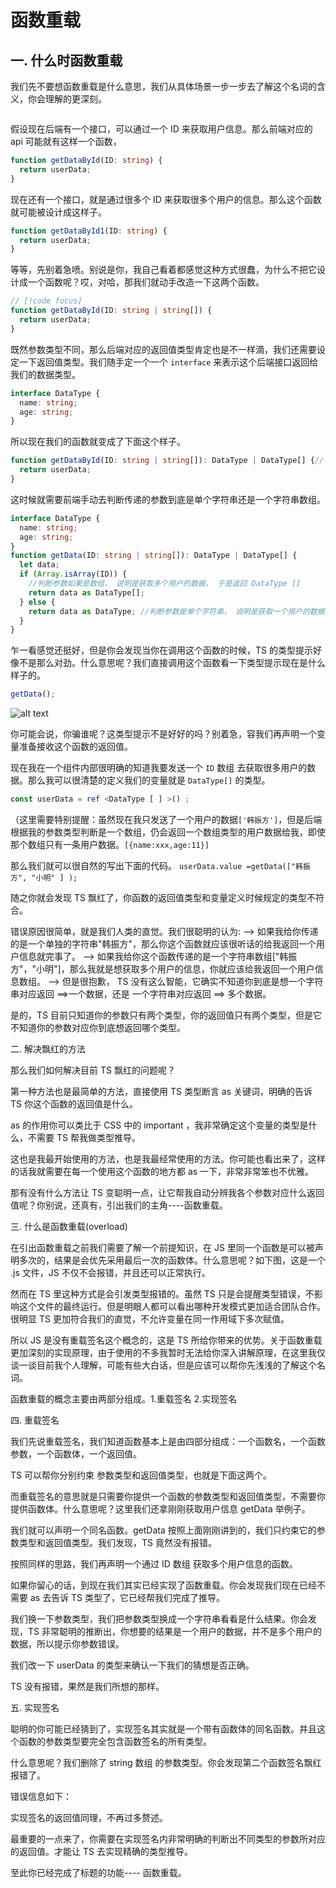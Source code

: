 # 函数重载

## 一. 什么时函数重载

我们先不要想函数重载是什么意思，我们从具体场景一步一步去了解这个名词的含义，你会理解的更深刻。

```ts

```

假设现在后端有一个接口，可以通过一个 ID 来获取用户信息。那么前端对应的 api 可能就有这样一个函数，

```ts
function getDataById(ID: string) {
  return userData;
}
```

现在还有一个接口，就是通过很多个 ID 来获取很多个用户的信息。那么这个函数就可能被设计成这样子。

```ts
function getDataById1(ID: string) {
  return userData;
}
```

等等，先别着急喷。别说是你，我自己看着都感觉这种方式很蠢，为什么不把它设计成一个函数呢？哎，对哈，那我们就动手改造一下这两个函数。

```ts
// [!code focus]
function getDataById(ID: string | string[]) { 
  return userData;
}
```

既然参数类型不同，那么后端对应的返回值类型肯定也是不一样滴，我们还需要设定一下返回值类型。我们随手定一个一个 `interface` 来表示这个后端接口返回给我们的数据类型。

```ts
interface DataType {
  name: string;
  age: string;
}
```

所以现在我们的函数就变成了下面这个样子。

```ts
function getDataById(ID: string | string[]): DataType | DataType[] {// [!code focus]
  return userData;
}
```

这时候就需要前端手动去判断传递的参数到底是单个字符串还是一个字符串数组。

```ts
interface DataType {
  name: string;
  age: string;
}
function getData(ID: string | string[]): DataType | DataType[] {
  let data;
  if (Array.isArray(ID)) {
    //判断参数如果是数组， 说明是获取多个用户的数据， 于是返回 DataType []
    return data as DataType[];
  } else {
    return data as DataType; //判断参数是单个字符串， 说明是获取一个用户的数据， 于是返回 DataType
  }
}
```

乍一看感觉还挺好，但是你会发现当你在调用这个函数的时候，TS 的类型提示好像不是那么对劲。什么意思呢？我们直接调用这个函数看一下类型提示现在是什么样子的。
```ts
getData();

```
![alt text](/img/Snipaste_2024-10-10_22-57-55.png)

你可能会说，你骗谁呢？这类型提示不是好好的吗？别着急，容我们再声明一个变量准备接收这个函数的返回值。

现在我在一个组件内部很明确的知道我要发送一个 `ID` 数组 去获取很多用户的数据。那么我可以很清楚的定义我们的变量就是 `DataType[]` 的类型。

```ts
const userData = ref <DataType [ ] >() ;
```
（这里需要特别提醒：虽然现在我只发送了一个用户的数据`['韩振方']`，但是后端根据我的参数类型判断是一个数组，仍会返回一个数组类型的用户数据给我，即使那个数组只有一条用户数据。`[{name:xxx,age:11}]`

那么我们就可以很自然的写出下面的代码。
`userData.value =getData(["韩振方", "小明" ] );`

随之你就会发现 TS 飘红了，你函数的返回值类型和变量定义时候规定的类型不符合。

错误原因很简单，就是我们人类的直觉。我们很聪明的认为:
--> 如果我给你传递的是一个单独的字符串"韩振方"，那么你这个函数就应该很听话的给我返回一个用户信息就完事了。
--> 如果我给你这个函数传递的是一个字符串数组["韩振方"，"小明"]，那么我就是想获取多个用户的信息，你就应该给我返回一个用户信息数组。
--> 但是很抱歉， TS 没有这么智能，它确实不知道你到底是想一个字符串对应返回 ==>一个数据，还是 一个字符串对应返回 ==> 多个数据。

是的，TS 目前只知道你的参数只有两个类型，你的返回值只有两个类型，但是它不知道你的参数对应你到底想返回哪个类型。

二. 解决飘红的方法

那么我们如何解决目前 TS 飘红的问题呢？

第一种方法也是最简单的方法，直接使用 TS 类型断言 as 关键词，明确的告诉 TS 你这个函数的返回值是什么。

as 的作用你可以类比于 CSS 中的 important ，我非常确定这个变量的类型是什么，不需要 TS 帮我做类型推导。

这也是我最开始使用的方法，也是我最经常使用的方法。你可能也看出来了，这样的话我就需要在每一个使用这个函数的地方都 as 一下，非常非常笨也不优雅。

那有没有什么方法让 TS 变聪明一点，让它帮我自动分辨我各个参数对应什么返回值呢？你别说，还真有，引出我们的主角----函数重载。

三. 什么是函数重载(overload)

在引出函数重载之前我们需要了解一个前提知识，在 JS 里同一个函数是可以被声明多次的，结果是会优先采用最后一次的函数体。什么意思呢？如下图，这是一个 .js 文件，JS 不仅不会报错，并且还可以正常执行。

然而在 TS 里这种方式是会引发类型报错的。虽然 TS 只是会提醒类型错误，不影响这个文件的最终运行。但是明眼人都可以看出哪种开发模式更加适合团队合作。很明显 TS 更加符合我们的直觉，不允许变量在同一作用域下多次赋值。

所以 JS 是没有重载签名这个概念的，这是 TS 所给你带来的优势。关于函数重载更加深刻的实现原理，由于使用的不多我暂时无法给你深入讲解原理，在这里我仅谈一谈目前我个人理解，可能有些大白话，但是应该可以帮你先浅浅的了解这个名词。

函数重载的概念主要由两部分组成。1.重载签名 2.实现签名

四. 重载签名

我们先说重载签名，我们知道函数基本上是由四部分组成：一个函数名，一个函数参数，一个函数体，一个返回值。

TS 可以帮你分别约束 参数类型和返回值类型，也就是下面这两个。

而重载签名的意思就是只需要你提供一个函数的参数类型和返回值类型，不需要你提供函数体。什么意思呢？这里我们还拿刚刚获取用户信息 getData 举例子。

我们就可以声明一个同名函数。getData 按照上面刚刚讲到的，我们只约束它的参数类型和返回值类型。我们发现，TS 竟然没有报错。

按照同样的思路，我们再声明一个通过 ID 数组 获取多个用户信息的函数。

如果你留心的话，到现在我们其实已经实现了函数重载。你会发现我们现在已经不需要 as 去告诉 TS 类型了，它已经帮我们完成了推导。

我们换一下参数类型，我们把参数类型换成一个字符串看看是什么结果。你会发现，TS 非常聪明的推断出，你想要的结果是一个用户的数据，并不是多个用户的数据，所以提示你参数错误。

我们改一下 userData 的类型来确认一下我们的猜想是否正确。

TS 没有报错，果然是我们所想的那样。

五. 实现签名

聪明的你可能已经猜到了，实现签名其实就是一个带有函数体的同名函数。并且这个函数的参数类型要完全包含函数签名的所有类型。

什么意思呢？我们删除了 string 数组 的参数类型。你会发现第二个函数签名飘红报错了。

错误信息如下：

实现签名的返回值同理，不再过多赘述。

最重要的一点来了，你需要在实现签名内非常明确的判断出不同类型的参数所对应的返回值。才能让 TS 去实现精确的类型推导。

至此你已经完成了标题的功能---- 函数重载。